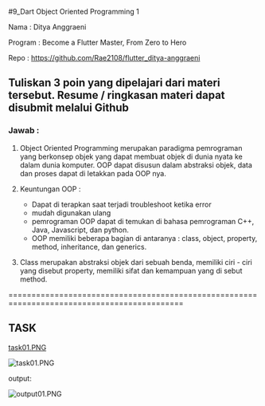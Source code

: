 #9_Dart Object Oriented Programming 1

Nama : Ditya Anggraeni

Program : Become a Flutter Master, From Zero to Hero

Repo : https://github.com/Rae2108/flutter_ditya-anggraeni

## Tuliskan 3 poin yang dipelajari dari materi tersebut. Resume / ringkasan materi dapat disubmit melalui Github

### Jawab : 

1. Object Oriented Programming merupakan paradigma pemrograman yang berkonsep objek yang dapat membuat objek di dunia nyata ke dalam dunia komputer.
OOP dapat disusun dalam abstraksi objek, data dan proses dapat di letakkan pada OOP nya.

2. Keuntungan OOP :
    - Dapat di terapkan saat terjadi troubleshoot ketika error 
    - mudah digunakan ulang
    - pemrograman OOP dapat di temukan di bahasa pemrograman C++, Java, Javascript, dan python.
    - OOP memiliki beberapa bagian di antaranya : class, object, property, method, inheritance, dan generics.

3. Class merupakan abstraksi objek dari sebuah benda, memiliki ciri - ciri yang disebut property, memiliki sifat dan kemampuan  yang di sebut method. 

============================================================================================

## TASK 

 
[task01.PNG](./Screenshot/task01.PNG) 

![task01.PNG](./Screenshot/task01.PNG) 



output:

![output01.PNG](./Screenshot/output01.PNG) 

